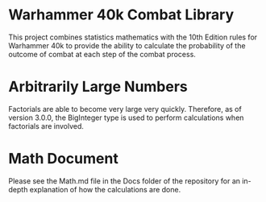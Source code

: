 # Warhammer 40k Combat Library
This project combines statistics mathematics with the 10th Edition rules for Warhammer 40k to provide the ability to calculate the probability of the outcome of combat at each step of the combat process.

# Arbitrarily Large Numbers
Factorials are able to become very large very quickly. Therefore, as of version 3.0.0, the BigInteger type is used to perform calculations when factorials are involved.

# Math Document
Please see the Math.md file in the Docs folder of the repository for an in-depth explanation of how the calculations are done.
